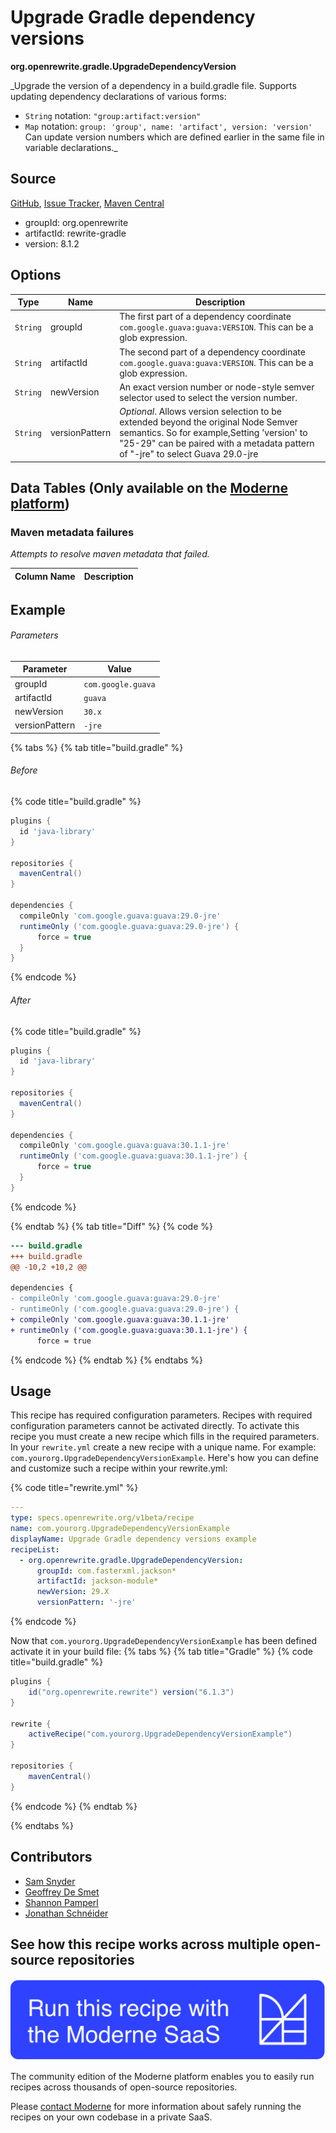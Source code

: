 # Upgrade Gradle dependency versions

**org.openrewrite.gradle.UpgradeDependencyVersion**

_Upgrade the version of a dependency in a build.gradle file. Supports updating dependency declarations of various forms:
* `String` notation: `"group:artifact:version"` 
* `Map` notation: `group: 'group', name: 'artifact', version: 'version'`
Can update version numbers which are defined earlier in the same file in variable declarations._

## Source

[GitHub](https://github.com/openrewrite/rewrite/blob/main/rewrite-gradle/src/main/java/org/openrewrite/gradle/UpgradeDependencyVersion.java), [Issue Tracker](https://github.com/openrewrite/rewrite/issues), [Maven Central](https://central.sonatype.com/artifact/org.openrewrite/rewrite-gradle/8.1.2/jar)

* groupId: org.openrewrite
* artifactId: rewrite-gradle
* version: 8.1.2

## Options

| Type | Name | Description |
| -- | -- | -- |
| `String` | groupId | The first part of a dependency coordinate `com.google.guava:guava:VERSION`. This can be a glob expression. |
| `String` | artifactId | The second part of a dependency coordinate `com.google.guava:guava:VERSION`. This can be a glob expression. |
| `String` | newVersion | An exact version number or node-style semver selector used to select the version number. |
| `String` | versionPattern | *Optional*. Allows version selection to be extended beyond the original Node Semver semantics. So for example,Setting 'version' to "25-29" can be paired with a metadata pattern of "-jre" to select Guava 29.0-jre |

## Data Tables (Only available on the [Moderne platform](https://public.moderne.io/))

### Maven metadata failures

_Attempts to resolve maven metadata that failed._

| Column Name | Description |
| ----------- | ----------- |

## Example

###### Parameters
| Parameter | Value |
| -- | -- |
|groupId|`com.google.guava`|
|artifactId|`guava`|
|newVersion|`30.x`|
|versionPattern|`-jre`|


{% tabs %}
{% tab title="build.gradle" %}

###### Before
{% code title="build.gradle" %}
```groovy
plugins {
  id 'java-library'
}

repositories {
  mavenCentral()
}

dependencies {
  compileOnly 'com.google.guava:guava:29.0-jre'
  runtimeOnly ('com.google.guava:guava:29.0-jre') {
      force = true
  }
}
```
{% endcode %}

###### After
{% code title="build.gradle" %}
```groovy
plugins {
  id 'java-library'
}

repositories {
  mavenCentral()
}

dependencies {
  compileOnly 'com.google.guava:guava:30.1.1-jre'
  runtimeOnly ('com.google.guava:guava:30.1.1-jre') {
      force = true
  }
}
```
{% endcode %}

{% endtab %}
{% tab title="Diff" %}
{% code %}
```diff
--- build.gradle
+++ build.gradle
@@ -10,2 +10,2 @@

dependencies {
- compileOnly 'com.google.guava:guava:29.0-jre'
- runtimeOnly ('com.google.guava:guava:29.0-jre') {
+ compileOnly 'com.google.guava:guava:30.1.1-jre'
+ runtimeOnly ('com.google.guava:guava:30.1.1-jre') {
      force = true
```
{% endcode %}
{% endtab %}
{% endtabs %}


## Usage

This recipe has required configuration parameters. Recipes with required configuration parameters cannot be activated directly. To activate this recipe you must create a new recipe which fills in the required parameters. In your `rewrite.yml` create a new recipe with a unique name. For example: `com.yourorg.UpgradeDependencyVersionExample`.
Here's how you can define and customize such a recipe within your rewrite.yml:

{% code title="rewrite.yml" %}
```yaml
---
type: specs.openrewrite.org/v1beta/recipe
name: com.yourorg.UpgradeDependencyVersionExample
displayName: Upgrade Gradle dependency versions example
recipeList:
  - org.openrewrite.gradle.UpgradeDependencyVersion:
      groupId: com.fasterxml.jackson*
      artifactId: jackson-module*
      newVersion: 29.X
      versionPattern: '-jre'
```
{% endcode %}

Now that `com.yourorg.UpgradeDependencyVersionExample` has been defined activate it in your build file:
{% tabs %}
{% tab title="Gradle" %}
{% code title="build.gradle" %}
```groovy
plugins {
    id("org.openrewrite.rewrite") version("6.1.3")
}

rewrite {
    activeRecipe("com.yourorg.UpgradeDependencyVersionExample")
}

repositories {
    mavenCentral()
}
```
{% endcode %}
{% endtab %}

{% endtabs %}

## Contributors
* [Sam Snyder](sam@moderne.io)
* [Geoffrey De Smet](gds.geoffrey.de.smet@gmail.com)
* [Shannon Pamperl](shanman190@gmail.com)
* [Jonathan Schnéider](jkschneider@gmail.com)


## See how this recipe works across multiple open-source repositories

[![Moderne Link Image](/.gitbook/assets/ModerneRecipeButton.png)](https://public.moderne.io/recipes/org.openrewrite.gradle.UpgradeDependencyVersion)

The community edition of the Moderne platform enables you to easily run recipes across thousands of open-source repositories.

Please [contact Moderne](https://moderne.io/product) for more information about safely running the recipes on your own codebase in a private SaaS.
